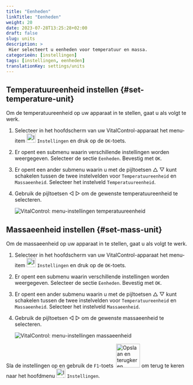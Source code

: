 ```yaml
---
title: "Eenheden"
linkTitle: "Eenheden"
weight: 20
date: 2023-07-28T13:25:28+02:00
draft: false
slug: units
description: >
 Hier selecteert u eenheden voor temperatuur en massa.
categorieën: [instellingen]
tags: [instellingen, eenheden]
translationKey: settings/units
---
```

## Temperatuureenheid instellen {#set-temperature-unit}

Om de temperatuureenheid op uw apparaat in te stellen, gaat u als volgt te werk.

1. Selecteer in het hoofdscherm van uw VitalControl-apparaat het menu-item <img src="/icons/gear.svg" width="25" align="bottom" alt="Instellingen" /> `Instellingen` en druk op de `OK`-toets.

2. Er opent een submenu waarin verschillende instellingen worden weergegeven. Selecteer de sectie `Eenheden`. Bevestig met `OK`.

3. Er opent een ander submenu waarin u met de pijltoetsen △ ▽ kunt schakelen tussen de twee instelvelden voor `Temperatuureenheid` en `Massaeenheid`. Selecteer het instelveld `Temperatuureenheid`.

4. Gebruik de pijltoetsen ◁ ▷ om de gewenste temperatuureenheid te selecteren.

    ![VitalControl: menu-instellingen temperatuureenheid](../images/temperature.png "Temperatuureenheid")

## Massaeenheid instellen {#set-mass-unit}

Om de massaeenheid op uw apparaat in te stellen, gaat u als volgt te werk.

1. Selecteer in het hoofdscherm van uw VitalControl-apparaat het menu-item <img src="/icons/gear.svg" width="25" align="bottom" alt="Instellingen" /> `Instellingen` en druk op de `OK`-toets.

2. Er opent een submenu waarin verschillende instellingen worden weergegeven. Selecteer de sectie `Eenheden`. Bevestig met `OK`.

3. Er opent een ander submenu waarin u met de pijltoetsen △ ▽ kunt schakelen tussen de twee instelvelden voor `Temperatuureenheid` en `Massaeenheid`. Selecteer het instelveld `Massaeenheid`.

4. Gebruik de pijltoetsen ◁ ▷ om de gewenste massaeenheid te selecteren.

    ![VitalControl: menu-instellingen massaeenheid](../images/mass.png "Massaeenheid")

Sla de instellingen op en gebruik de `F1`-toets &nbsp;<img src="/icons/footer/save_exit.svg" width="65" align="bottom" alt="Opslaan en terugkeren" /> om terug te keren naar het hoofdmenu <img src="/icons/gear.svg" width="25" align="bottom" alt="Instellingen" /> `Instellingen`.
